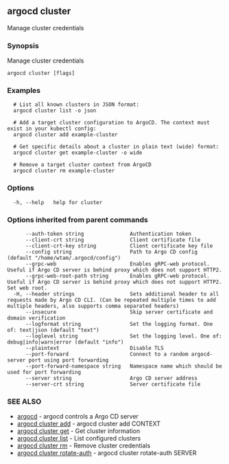 ## argocd cluster

Manage cluster credentials

### Synopsis

Manage cluster credentials

```
argocd cluster [flags]
```

### Examples

```
  # List all known clusters in JSON format:
  argocd cluster list -o json

  # Add a target cluster configuration to ArgoCD. The context must exist in your kubectl config:
  argocd cluster add example-cluster

  # Get specific details about a cluster in plain text (wide) format:
  argocd cluster get example-cluster -o wide

  #	Remove a target cluster context from ArgoCD
  argocd cluster rm example-cluster

```

### Options

```
  -h, --help   help for cluster
```

### Options inherited from parent commands

```
      --auth-token string               Authentication token
      --client-crt string               Client certificate file
      --client-crt-key string           Client certificate key file
      --config string                   Path to Argo CD config (default "/home/wtam/.argocd/config")
      --grpc-web                        Enables gRPC-web protocol. Useful if Argo CD server is behind proxy which does not support HTTP2.
      --grpc-web-root-path string       Enables gRPC-web protocol. Useful if Argo CD server is behind proxy which does not support HTTP2. Set web root.
  -H, --header strings                  Sets additional header to all requests made by Argo CD CLI. (Can be repeated multiple times to add multiple headers, also supports comma separated headers)
      --insecure                        Skip server certificate and domain verification
      --logformat string                Set the logging format. One of: text|json (default "text")
      --loglevel string                 Set the logging level. One of: debug|info|warn|error (default "info")
      --plaintext                       Disable TLS
      --port-forward                    Connect to a random argocd-server port using port forwarding
      --port-forward-namespace string   Namespace name which should be used for port forwarding
      --server string                   Argo CD server address
      --server-crt string               Server certificate file
```

### SEE ALSO

* [argocd](argocd.md)	 - argocd controls a Argo CD server
* [argocd cluster add](argocd_cluster_add.md)	 - argocd cluster add CONTEXT
* [argocd cluster get](argocd_cluster_get.md)	 - Get cluster information
* [argocd cluster list](argocd_cluster_list.md)	 - List configured clusters
* [argocd cluster rm](argocd_cluster_rm.md)	 - Remove cluster credentials
* [argocd cluster rotate-auth](argocd_cluster_rotate-auth.md)	 - argocd cluster rotate-auth SERVER

